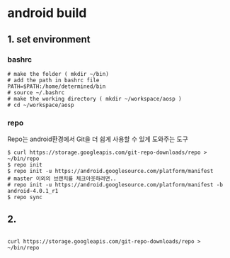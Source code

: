 # android build


## 1. set environment 
### bashrc 
```
# make the folder ( mkdir ~/bin)
# add the path in bashrc file
PATH=$PATH:/home/determined/bin
# source ~/.bashrc
# make the working directory ( mkdir ~/workspace/aosp )
# cd ~/workspace/aosp
```

### repo 
Repo는 android환경에서 Git을 더 쉽게 사용할 수 있게 도와주는 도구 
```
$ curl https://storage.googleapis.com/git-repo-downloads/repo > ~/bin/repo
$ repo init
$ repo init -u https://android.googlesource.com/platform/manifest
# master 이외의 브랜치를 체크아웃하려면.. 
# repo init -u https://android.googlesource.com/platform/manifest -b android-4.0.1_r1
$ repo sync

```

## 2. 
```

curl https://storage.googleapis.com/git-repo-downloads/repo > ~/bin/repo
```
